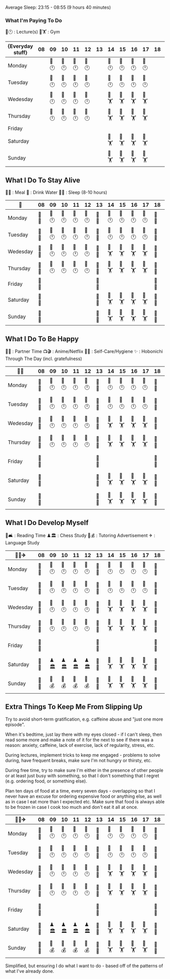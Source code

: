 Average Sleep: 23:15 - 08:55 (9 hours 40 minutes)

### What I'm Paying To Do

📖🕛 : Lecture(s)
💪🏋 : Gym

| {Everyday stuff} | 08 | 09 | 10 | 11 | 12 | 13 | 14 | 15 | 16 | 17 | 18 | 19 | 20 | 21 | 22 | 23 | 00 |
| ---- | ---- | ---- | ---- | ---- | ---- | ---- | ---- | ---- | ---- | ---- | ---- | ---- | ---- | ---- | ---- | ---- | ---- |
| Monday |  | 📖🕛 | 📖🕛 | 📖🕛 | 📖🕛 |  | 📖🕛 | 📖🕛 | 📖🕛 | 📖🕛 |  |  |  |  |  |  |  |
| Tuesday |  | 📖🕛 | 📖🕛 | 📖🕛 | 📖🕛 |  | 📖🕛 | 📖🕛 | 📖🕛 | 📖🕛 |  |  |  |  |  |  |  |
| Wedesday |  | 📖🕛 | 📖🕛 | 📖🕛 | 📖🕛 |  | 💪🏋 | 💪🏋 | 💪🏋 | 💪🏋 |  |  |  |  |  |  |  |
| Thursday |  | 📖🕛 | 📖🕛 | 📖🕛 | 📖🕛 |  | 💪🏋 | 💪🏋 | 💪🏋 | 💪🏋 |  |  |  |  |  |  |  |
| Friday |  |  |  |  |  |  |  |  |  |  |  |  |  |  |  |  |  |
| Saturday |  |  |  |  |  |  | 💪🏋 | 💪🏋 | 💪🏋 | 💪🏋 |  |  |  |  |  |  |  |
| Sunday |  |  |  |  |  |  | 💪🏋 | 💪🏋 | 💪🏋 | 💪🏋 |  |  |  |  |  |  |  |

## What I Do To Stay Alive

🥫🍜 : Meal
🚰 : Drink Water
🛌💤 : Sleep (8-10 hours)

| 🚰 | 08 | 09 | 10 | 11 | 12 | 13 | 14 | 15 | 16 | 17 | 18 | 19 | 20 | 21 | 22 | 23 | 00 |
| ---- | ---- | ---- | ---- | ---- | ---- | ---- | ---- | ---- | ---- | ---- | ---- | ---- | ---- | ---- | ---- | ---- | ---- |
| Monday | 🥫🍜 | 📖🕛 | 📖🕛 | 📖🕛 | 📖🕛 | 🥫🍜 | 📖🕛 | 📖🕛 | 📖🕛 | 📖🕛 | 🥫🍜 |  |  |  |  | 🛌💤 | 🛌💤 |
| Tuesday | 🥫🍜 | 📖🕛 | 📖🕛 | 📖🕛 | 📖🕛 | 🥫🍜 | 📖🕛 | 📖🕛 | 📖🕛 | 📖🕛 | 🥫🍜 |  |  |  |  | 🛌💤 | 🛌💤 |
| Wedesday | 🥫🍜 | 📖🕛 | 📖🕛 | 📖🕛 | 📖🕛 | 🥫🍜 | 💪🏋 | 💪🏋 | 💪🏋 | 💪🏋 | 🥫🍜 |  |  |  |  | 🛌💤 | 🛌💤 |
| Thursday | 🥫🍜 | 📖🕛 | 📖🕛 | 📖🕛 | 📖🕛 | 🥫🍜 | 💪🏋 | 💪🏋 | 💪🏋 | 💪🏋 | 🥫🍜 |  |  |  |  | 🛌💤 | 🛌💤 |
| Friday | 🥫🍜 |  |  |  |  | 🥫🍜 |  |  |  |  | 🥫🍜 |  |  |  |  | 🛌💤 | 🛌💤 |
| Saturday | 🥫🍜 |  |  |  |  | 🥫🍜 | 💪🏋 | 💪🏋 | 💪🏋 | 💪🏋 | 🥫🍜 |  |  |  |  | 🛌💤 | 🛌💤 |
| Sunday | 🥫🍜 |  |  |  |  | 🥫🍜 | 💪🏋 | 💪🏋 | 💪🏋 | 💪🏋 | 🥫🍜 |  |  |  |  | 🛌💤 | 🛌💤 |

## What I Do To Be Happy

💌💑 : Partner Time
📺🎬 : Anime/Netflix
🚿🧼 : Self-Care/Hygiene
✨ : Hobonichi Through The Day (incl. gratefulness)

| 🚰✨ | 08 | 09 | 10 | 11 | 12 | 13 | 14 | 15 | 16 | 17 | 18 | 19 | 20 | 21 | 22 | 23 | 00 |
| ---- | ---- | ---- | ---- | ---- | ---- | ---- | ---- | ---- | ---- | ---- | ---- | ---- | ---- | ---- | ---- | ---- | ---- |
| Monday | 🥫🍜 | 📖🕛 | 📖🕛 | 📖🕛 | 📖🕛 | 🥫🍜 | 📖🕛 | 📖🕛 | 📖🕛 | 📖🕛 | 🥫🍜 | 📺🎬 | 💌💑 | 🚿🧼 |  | 🛌💤 | 🛌💤 |
| Tuesday | 🥫🍜 | 📖🕛 | 📖🕛 | 📖🕛 | 📖🕛 | 🥫🍜 | 📖🕛 | 📖🕛 | 📖🕛 | 📖🕛 | 🥫🍜 | 📺🎬 | 💌💑 | 🚿🧼 |  | 🛌💤 | 🛌💤 |
| Wedesday | 🥫🍜 | 📖🕛 | 📖🕛 | 📖🕛 | 📖🕛 | 🥫🍜 | 💪🏋 | 💪🏋 | 💪🏋 | 💪🏋 | 🥫🍜 | 📺🎬 | 💌💑 | 🚿🧼 |  | 🛌💤 | 🛌💤 |
| Thursday | 🥫🍜 | 📖🕛 | 📖🕛 | 📖🕛 | 📖🕛 | 🥫🍜 | 💪🏋 | 💪🏋 | 💪🏋 | 💪🏋 | 🥫🍜 | 📺🎬 | 💌💑 | 🚿🧼 |  | 🛌💤 | 🛌💤 |
| Friday | 🥫🍜 |  |  |  |  | 🥫🍜 |  |  |  |  | 🥫🍜 | 📺🎬 | 💌💑 | 🚿🧼 |  | 🛌💤 | 🛌💤 |
| Saturday | 🥫🍜 |  |  |  |  | 🥫🍜 | 💪🏋 | 💪🏋 | 💪🏋 | 💪🏋 | 🥫🍜 | 📺🎬 | 💌💑 | 🚿🧼 |  | 🛌💤 | 🛌💤 |
| Sunday | 🥫🍜 |  |  |  |  | 🥫🍜 | 💪🏋 | 💪🏋 | 💪🏋 | 💪🏋 | 🥫🍜 | 📺🎬 | 💌💑 | 🚿🧼 |  | 🛌💤 | 🛌💤 |

## What I Do Develop Myself

📖🛋 : Reading Time
♟🏛 : Chess Study
💼💰 : Tutoring Advertisement
✈ : Language Study

| 🚰✨✈ | 08 | 09 | 10 | 11 | 12 | 13 | 14 | 15 | 16 | 17 | 18 | 19 | 20 | 21 | 22 | 23 | 00 |
| ---- | ---- | ---- | ---- | ---- | ---- | ---- | ---- | ---- | ---- | ---- | ---- | ---- | ---- | ---- | ---- | ---- | ---- |
| Monday | 🥫🍜 | 📖🕛 | 📖🕛 | 📖🕛 | 📖🕛 | 🥫🍜 | 📖🕛 | 📖🕛 | 📖🕛 | 📖🕛 | 🥫🍜 | 📺🎬 | 💌💑 | 🚿🧼 | 📖🛋 | 🛌💤 | 🛌💤 |
| Tuesday | 🥫🍜 | 📖🕛 | 📖🕛 | 📖🕛 | 📖🕛 | 🥫🍜 | 📖🕛 | 📖🕛 | 📖🕛 | 📖🕛 | 🥫🍜 | 📺🎬 | 💌💑 | 🚿🧼 | 📖🛋 | 🛌💤 | 🛌💤 |
| Wedesday | 🥫🍜 | 📖🕛 | 📖🕛 | 📖🕛 | 📖🕛 | 🥫🍜 | 💪🏋 | 💪🏋 | 💪🏋 | 💪🏋 | 🥫🍜 | 📺🎬 | 💌💑 | 🚿🧼 | 📖🛋 | 🛌💤 | 🛌💤 |
| Thursday | 🥫🍜 | 📖🕛 | 📖🕛 | 📖🕛 | 📖🕛 | 🥫🍜 | 💪🏋 | 💪🏋 | 💪🏋 | 💪🏋 | 🥫🍜 | 📺🎬 | 💌💑 | 🚿🧼 | 📖🛋 | 🛌💤 | 🛌💤 |
| Friday | 🥫🍜 |  |  |  |  | 🥫🍜 |  |  |  |  | 🥫🍜 | 📺🎬 | 💌💑 | 🚿🧼 | 📖🛋 | 🛌💤 | 🛌💤 |
| Saturday | 🥫🍜 | ♟🏛 | ♟🏛 | ♟🏛 | ♟🏛 | 🥫🍜 | 💪🏋 | 💪🏋 | 💪🏋 | 💪🏋 | 🥫🍜 | 📺🎬 | 💌💑 | 🚿🧼 | 📖🛋 | 🛌💤 | 🛌💤 |
| Sunday | 🥫🍜 | 💼💰 | 💼💰 | 💼💰 | 💼💰 | 🥫🍜 | 💪🏋 | 💪🏋 | 💪🏋 | 💪🏋 | 🥫🍜 | 📺🎬 | 💌💑 | 🚿🧼 | 📖🛋 | 🛌💤 | 🛌💤 |

## Extra Things To Keep Me From Slipping Up

Try to avoid short-term gratification, e.g. caffeine abuse and "just one more episode".

When it's bedtime, just lay there with my eyes closed - if I can't sleep, then read some more and make a note of it for the next to see if there was a reason: anxiety, caffeine, lack of exercise, lack of regularity, stress, etc.

During lectures, implement tricks to keep me engaged - problems to solve during, have frequent breaks, make sure I'm not hungry or thirsty, etc.

During free time, try to make sure I'm either in the presence of other people or at least just busy with something, so that I don't something that I regret (e.g. ordering food, or something else).

Plan ten days of food at a time, every seven days - overlapping so that I never have an excuse for ordering expensive food or anything else, as well as in case I eat more than I expected etc. Make sure that food is always able to be frozen in case I cook too much and don't eat it all at once.

| 🚰✨✈ | 08 | 09 | 10 | 11 | 12 | 13 | 14 | 15 | 16 | 17 | 18 | 19 | 20 | 21 | 22 | 23 | 00 |
| ---- | ---- | ---- | ---- | ---- | ---- | ---- | ---- | ---- | ---- | ---- | ---- | ---- | ---- | ---- | ---- | ---- | ---- |
| Monday | 🥫🍜 | 📖🕛 | 📖🕛 | 📖🕛 | 📖🕛 | 🥫🍜 | 📖🕛 | 📖🕛 | 📖🕛 | 📖🕛 | 🥫🍜 | 📺🎬 | 💌💑 | 🚿🧼 | 📖🛋 | 🛌💤 | 🛌💤 |
| Tuesday | 🥫🍜 | 📖🕛 | 📖🕛 | 📖🕛 | 📖🕛 | 🥫🍜 | 📖🕛 | 📖🕛 | 📖🕛 | 📖🕛 | 🥫🍜 | 📺🎬 | 💌💑 | 🚿🧼 | 📖🛋 | 🛌💤 | 🛌💤 |
| Wedesday | 🥫🍜 | 📖🕛 | 📖🕛 | 📖🕛 | 📖🕛 | 🥫🍜 | 💪🏋 | 💪🏋 | 💪🏋 | 💪🏋 | 🥫🍜 | 📺🎬 | 💌💑 | 🚿🧼 | 📖🛋 | 🛌💤 | 🛌💤 |
| Thursday | 🥫🍜 | 📖🕛 | 📖🕛 | 📖🕛 | 📖🕛 | 🥫🍜 | 💪🏋 | 💪🏋 | 💪🏋 | 💪🏋 | 🥫🍜 | 📺🎬 | 💌💑 | 🚿🧼 | 📖🛋 | 🛌💤 | 🛌💤 |
| Friday | 🥫🍜 |  |  |  |  | 🥫🍜 |  |  |  |  | 🥫🍜 | 📺🎬 | 💌💑 | 🚿🧼 | 📖🛋 | 🛌💤 | 🛌💤 |
| Saturday | 🥫🍜 | ♟🏛 | ♟🏛 | ♟🏛 | ♟🏛 | 🥫🍜 | 💪🏋 | 💪🏋 | 💪🏋 | 💪🏋 | 🥫🍜 | 📺🎬 | 💌💑 | 🚿🧼 | 📖🛋 | 🛌💤 | 🛌💤 |
| Sunday | 🥫🍜 | 💼💰 | 💼💰 | 💼💰 | 💼💰 | 🥫🍜 | 💪🏋 | 💪🏋 | 💪🏋 | 💪🏋 | 🥫🍜 | 📺🎬 | 💌💑 | 🚿🧼 | 📖🛋 | 🛌💤 | 🛌💤 |

Simplified, but ensuring I do what I want to do - based off of the patterns of what I've already done.
